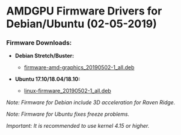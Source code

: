 AMDGPU Firmware Drivers for Debian/Ubuntu (02-05-2019)
======================================================

### Firmware Downloads:

  * **Debian Stretch/Buster:**
    * [firmware-amd-graphics_20190502-1_all.deb](https://github.com/q3aql/amdgpu-firmware-update/releases/download/v10.0/firmware-amd-graphics_20190502-1_all.deb)

  * **Ubuntu 17.10/18.04/18.10:**
    * [linux-firmware_20190502-1_all.deb](https://github.com/q3aql/amdgpu-firmware-update/releases/download/v10.0/linux-firmware_20190502-1_all.deb)

_Note: Firmware for Debian include 3D acceleration for Raven Ridge._

_Note: Firmware for Ubuntu fixes freeze problems._


_Important: It is recommended to use kernel 4.15 or higher._
